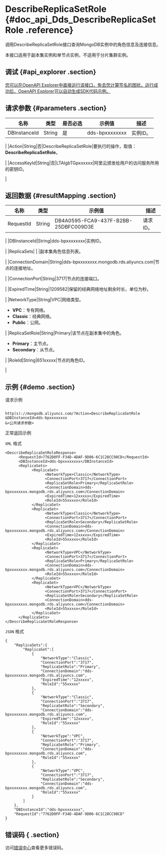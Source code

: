 # DescribeReplicaSetRole {#doc_api_Dds_DescribeReplicaSetRole .reference}

调用DescribeReplicaSetRole接口查询MongoDB实例中的角色信息及连接信息。

本接口适用于副本集实例和单节点实例，不适用于分片集群实例。

## 调试 {#api_explorer .section}

[您可以在OpenAPI Explorer中直接运行该接口，免去您计算签名的困扰。运行成功后，OpenAPI Explorer可以自动生成SDK代码示例。](https://api.aliyun.com/#product=Dds&api=DescribeReplicaSetRole&type=RPC&version=2015-12-01)

## 请求参数 {#parameters .section}

|名称|类型|是否必选|示例值|描述|
|--|--|----|---|--|
|DBInstanceId|String|是|dds-bpxxxxxxxx|实例ID。

 |
|Action|String|否|DescribeReplicaSetRole|要执行的操作，取值：**DescribeReplicaSetRole**。

 |
|AccessKeyId|String|否|LTAIgbTGpxxxxxx|阿里云颁发给用户的访问服务所用的密钥ID。

 |

## 返回数据 {#resultMapping .section}

|名称|类型|示例值|描述|
|--|--|---|--|
|RequestId|String|DB4A0595-FCA9-437F-B2BB-25DBFC009D3E|请求ID。

 |
|DBInstanceId|String|dds-bpxxxxxxxx|实例ID。

 |
|ReplicaSets| | |副本集角色信息列表。

 |
|ConnectionDomain|String|dds-bpxxxxxxxx.mongodb.rds.aliyuncs.com|节点的连接地址。

 |
|ConnectionPort|String|3717|节点的连接端口。

 |
|ExpiredTime|String|1209582|保留的经典网络地址剩余时长，单位为秒。

 |
|NetworkType|String|VPC|网络类型。

 -   **VPC**：专有网络。
-   **Classic**：经典网络。
-   **Public**：公网。

 |
|ReplicaSetRole|String|Primary|该节点在副本集中的角色。

 -   **Primary**：主节点。
-   **Secondary**：从节点。

 |
|RoleId|String|651xxxxx|节点的角色ID。

 |

## 示例 {#demo .section}

请求示例

``` {#request_demo}

http(s)://mongodb.aliyuncs.com/?Action=DescribeReplicaSetRole
&DBInstanceId=dds-bpxxxxxxxx
&<公共请求参数>

```

正常返回示例

`XML` 格式

``` {#xml_return_success_demo}
<DescribeReplicaSetRoleResponse>
	  <RequestId>7762D0FF-F34D-4DAF-9D06-6C1C28CC98CD</RequestId>
	  <DBInstanceId>dds-bpxxxxxxxx</DBInstanceId>
	  <ReplicaSets>
		    <ReplicaSet>
			      <NetworkType>Classic</NetworkType>
			      <ConnectionPort>3717</ConnectionPort>
			      <ReplicaSetRole>Primary</ReplicaSetRole>
			      <ConnectionDomain>dds-bpxxxxxxxx.mongodb.rds.aliyuncs.com</ConnectionDomain>
			      <ExpiredTime>12xxxxx</ExpiredTime>
			      <RoleId>55xxxxx</RoleId>
		    </ReplicaSet>
		    <ReplicaSet>
			      <NetworkType>Classic</NetworkType>
			      <ConnectionPort>3717</ConnectionPort>
			      <ReplicaSetRole>Secondary</ReplicaSetRole>
			      <ConnectionDomain>dds-bpxxxxxxxx.mongodb.rds.aliyuncs.com</ConnectionDomain>
			      <ExpiredTime>12xxxxx</ExpiredTime>
			      <RoleId>55xxxxx</RoleId>
		    </ReplicaSet>
		    <ReplicaSet>
			      <NetworkType>VPC</NetworkType>
			      <ConnectionPort>3717</ConnectionPort>
			      <ReplicaSetRole>Primary</ReplicaSetRole>
			      <ConnectionDomain>dds-bpxxxxxxxx.mongodb.rds.aliyuncs.com</ConnectionDomain>
			      <RoleId>55xxxxx</RoleId>
		    </ReplicaSet>
		    <ReplicaSet>
			      <NetworkType>VPC</NetworkType>
			      <ConnectionPort>3717</ConnectionPort>
			      <ReplicaSetRole>Secondary</ReplicaSetRole>
			      <ConnectionDomain>dds-bpxxxxxxxx.mongodb.rds.aliyuncs.com</ConnectionDomain>
			      <RoleId>55xxxxx</RoleId>
		    </ReplicaSet>
	  </ReplicaSets>
</DescribeReplicaSetRoleResponse>
```

`JSON` 格式

``` {#json_return_success_demo}
{
	"ReplicaSets":{
		"ReplicaSet":[
			{
				"NetworkType":"Classic",
				"ConnectionPort":"3717",
				"ReplicaSetRole":"Primary",
				"ConnectionDomain":"dds-bpxxxxxxxx.mongodb.rds.aliyuncs.com",
				"ExpiredTime":"12xxxxx",
				"RoleId":"55xxxxx"
			},
			{
				"NetworkType":"Classic",
				"ConnectionPort":"3717",
				"ReplicaSetRole":"Secondary",
				"ConnectionDomain":"dds-bpxxxxxxxx.mongodb.rds.aliyuncs.com",
				"ExpiredTime":"12xxxxx",
				"RoleId":"55xxxxx"
			},
			{
				"NetworkType":"VPC",
				"ConnectionPort":"3717",
				"ReplicaSetRole":"Primary",
				"ConnectionDomain":"dds-bpxxxxxxxx.mongodb.rds.aliyuncs.com",
				"RoleId":"55xxxxx"
			},
			{
				"NetworkType":"VPC",
				"ConnectionPort":"3717",
				"ReplicaSetRole":"Secondary",
				"ConnectionDomain":"dds-bpxxxxxxxx.mongodb.rds.aliyuncs.com",
				"RoleId":"55xxxxx"
			}
		]
	},
	"DBInstanceId":"dds-bpxxxxxxxx",
	"RequestId":"7762D0FF-F34D-4DAF-9D06-6C1C28CC98CD"
}
```

## 错误码 { .section}

访问[错误中心](https://error-center.aliyun.com/status/product/Dds)查看更多错误码。

